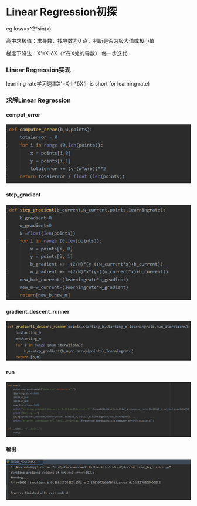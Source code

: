 # Linear Regression初探

eg loss=x^2*sin(x)

高中求极值：求导数，找导数为0 点，判断是否为极大值或极小值

梯度下降法：X'=X-δX（Y在X处的导数） 每一步迭代

### Linear Regression实现

learning rate学习速率X'=X-lr*δX(lr is short for learning rate)

### 求解Linear Regression

#### comput_error

![comput_error](/img/comput_error.PNG)

#### step_gradient

![step_gradient](/img/step_gradient.PNG)

#### gradient_descent_runner

![gradient_descent_runner](/img/gradient_descent_runner.PNG)

#### run

![run](/img/run.PNG)

#### 输出

![LR_output](LR_output.PNG)
